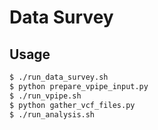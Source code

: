 # Data Survey

## Usage

```bash
$ ./run_data_survey.sh
$ python prepare_vpipe_input.py
$ ./run_vpipe.sh
$ python gather_vcf_files.py
$ ./run_analysis.sh
```
